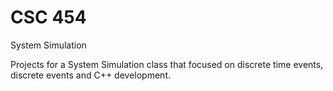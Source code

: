# CSC 454
System Simulation

Projects for a System Simulation class that focused on discrete time events, discrete events and C++ development.
